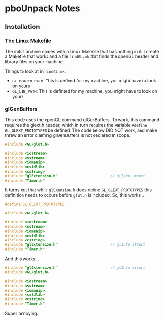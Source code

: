 # pboUnpack Notes
## Installation
### The Linux Makefile

The initial archive comes with a Linux Makefile that has nothing in it. I create a Makefile that works and a file `findGL.mk` that finds the openGL header and library files on your machine.

Things to look at in `findGL.mk`:

* `GL_HEADER_PATH`: This is defined for my machine, you might have to look on yours
* `GL_LIB_PATH`: This is definted for my machine, you might have to look on yours 


### glGenBuffers
This code uses the openGL command glGenBuffers. To work, this command requires the 
glext.h header, which in turn requires the variable `#define GL_GLEXT_PROTOTYPES`
be defined. The code below DID NOT work, and make threw an error claiming glGenBuffers
is not declared in scope.

```cpp
#include <GL/glut.h>

#include <iostream>
#include <sstream>
#include <iomanip>
#include <cstdlib>
#include <cstring>
#include "glExtension.h"                        // glInfo struct
#include "Timer.h"

```

It turns out that while `glExension.h` does define `GL_GLEXT_PROTOTYPES` this definition needs to occurs before `glut.h` is included. So, this works...

```cpp
#define GL_GLEXT_PROTOTYPES

#include <GL/glut.h>

#include <iostream>
#include <sstream>
#include <iomanip>
#include <cstdlib>
#include <cstring>
#include "glExtension.h"                        // glInfo struct
#include "Timer.h"
```

And this works...

```cpp
#include "glExtension.h"                        // glInfo struct
#include <GL/glut.h>

#include <iostream>
#include <sstream>
#include <iomanip>
#include <cstdlib>
#include <cstring>
#include "Timer.h"
```

Super annoying.
